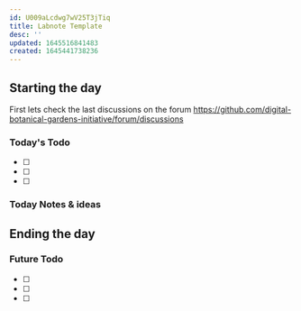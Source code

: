 ```yaml
---
id: U009aLcdwg7wV25T3jTiq
title: Labnote Template
desc: ''
updated: 1645516841483
created: 1645441738236
---
```


## Starting the day

First lets check the last discussions on the forum https://github.com/digital-botanical-gardens-initiative/forum/discussions

### Today's Todo 

- [ ] 
- [ ] 
- [ ] 

### Today Notes & ideas




## Ending the day

### Future Todo

- [ ] 
- [ ] 
- [ ] 
